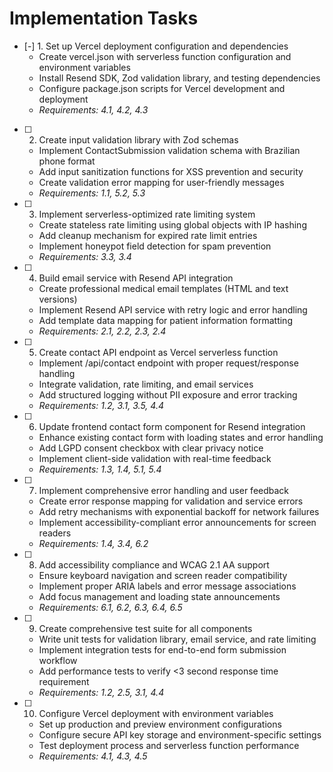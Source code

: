 # Implementation Tasks

- [-] 1. Set up Vercel deployment configuration and dependencies
  - Create vercel.json with serverless function configuration and environment variables
  - Install Resend SDK, Zod validation library, and testing dependencies
  - Configure package.json scripts for Vercel development and deployment
  - _Requirements: 4.1, 4.2, 4.3_

- [ ] 2. Create input validation library with Zod schemas
  - Implement ContactSubmission validation schema with Brazilian phone format
  - Add input sanitization functions for XSS prevention and security
  - Create validation error mapping for user-friendly messages
  - _Requirements: 1.1, 5.2, 5.3_

- [ ] 3. Implement serverless-optimized rate limiting system
  - Create stateless rate limiting using global objects with IP hashing
  - Add cleanup mechanism for expired rate limit entries
  - Implement honeypot field detection for spam prevention
  - _Requirements: 3.3, 3.4_

- [ ] 4. Build email service with Resend API integration
  - Create professional medical email templates (HTML and text versions)
  - Implement Resend API service with retry logic and error handling
  - Add template data mapping for patient information formatting
  - _Requirements: 2.1, 2.2, 2.3, 2.4_

- [ ] 5. Create contact API endpoint as Vercel serverless function
  - Implement /api/contact endpoint with proper request/response handling
  - Integrate validation, rate limiting, and email services
  - Add structured logging without PII exposure and error tracking
  - _Requirements: 1.2, 3.1, 3.5, 4.4_

- [ ] 6. Update frontend contact form component for Resend integration
  - Enhance existing contact form with loading states and error handling
  - Add LGPD consent checkbox with clear privacy notice
  - Implement client-side validation with real-time feedback
  - _Requirements: 1.3, 1.4, 5.1, 5.4_

- [ ] 7. Implement comprehensive error handling and user feedback
  - Create error response mapping for validation and service errors
  - Add retry mechanisms with exponential backoff for network failures
  - Implement accessibility-compliant error announcements for screen readers
  - _Requirements: 1.4, 3.4, 6.2_

- [ ] 8. Add accessibility compliance and WCAG 2.1 AA support
  - Ensure keyboard navigation and screen reader compatibility
  - Implement proper ARIA labels and error message associations
  - Add focus management and loading state announcements
  - _Requirements: 6.1, 6.2, 6.3, 6.4, 6.5_

- [ ] 9. Create comprehensive test suite for all components
  - Write unit tests for validation library, email service, and rate limiting
  - Implement integration tests for end-to-end form submission workflow
  - Add performance tests to verify <3 second response time requirement
  - _Requirements: 1.2, 2.5, 3.1, 4.4_

- [ ] 10. Configure Vercel deployment with environment variables
  - Set up production and preview environment configurations
  - Configure secure API key storage and environment-specific settings
  - Test deployment process and serverless function performance
  - _Requirements: 4.1, 4.3, 4.5_